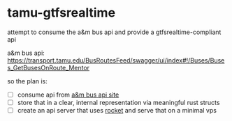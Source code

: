 # tamu-gtfsrealtime
attempt to consume the a&amp;m bus api and provide a gtfsrealtime-compliant api

a&amp;m bus api: https://transport.tamu.edu/BusRoutesFeed/swagger/ui/index#!/Buses/Buses_GetBusesOnRoute_Mentor

so the plan is:

- [ ] consume api from [a&amp;m bus api site](https://transport.tamu.edu/BusRoutesFeed/swagger/ui/index#!/Buses/Buses_GetBusesOnRoute_Mentor)
- [ ] store that in a clear, internal representation via meaningful rust structs
- [ ] create an api server that uses [rocket](https://rocket.rs) and serve that on a minimal vps